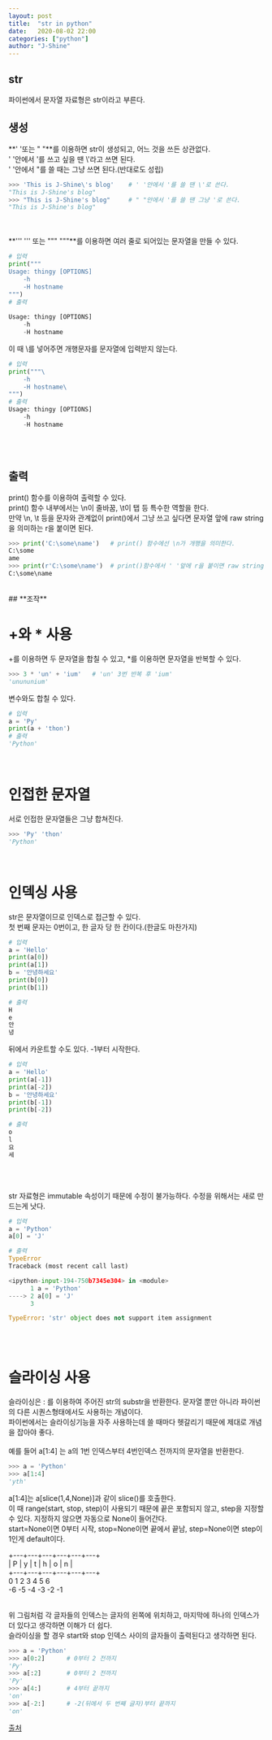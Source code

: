 ```yaml
---
layout: post
title:  "str in python"
date:   2020-08-02 22:00
categories: ["python"]
author: "J-Shine"
---
```


## **str**
파이썬에서 문자열 자료형은 str이라고 부른다.<br>

## **생성**

**' '또는 " "**를 이용하면 str이 생성되고, 어느 것을 쓰든 상관없다.<br>
' '안에서 '를 쓰고 싶을 땐 \\'라고 쓰면 된다.<br>
' '안에서 "를 쓸 때는 그냥 쓰면 된다.(반대로도 성립)<br>
```python
>>> 'This is J-Shine\'s blog'    # ' '안에서 '를 쓸 땐 \'로 쓴다.
"This is J-Shine's blog"
>>> "This is J-Shine's blog"     # " "안에서 '를 쓸 땐 그냥 '로 쓴다.
"This is J-Shine's blog"
```
<br><br>
**''' ''' 또는 """ """**를 이용하면 여러 줄로 되어있는 문자열을 만들 수 있다.<br>
```python
# 입력
print("""
Usage: thingy [OPTIONS]
    -h
    -H hostname
""")
# 출력
                        
Usage: thingy [OPTIONS]
    -h
    -H hostname

```
이 때 \를 넣어주면 개행문자를 문자열에 입력받지 않는다.<br>
```python
# 입력
print("""\                  
    -h
    -H hostname\
""")
# 출력        
Usage: thingy [OPTIONS]
    -h
    -H hostname
```
<br><br>
## **출력**
print() 함수를 이용하여 출력할 수 있다.<br>
print() 함수 내부에서는 \n이 줄바꿈, \t이 탭 등 특수한 역할을 한다.<br>
만약 \n, \t 등을 문자와 관계없이 print()에서 그냥 쓰고 싶다면 문자열 앞에 raw string을 의미하는 r을 붙이면 된다.<br>
```python
>>> print('C:\some\name')   # print() 함수에선 \n가 개행을 의미한다.
C:\some
ame
>>> print(r'C:\some\name')  # print()함수에서 ' '앞에 r을 붙이면 raw string을 의미해서 \n이 그대로 나온다.
C:\some\name
```
<br>
## **조작**

# +와 \* 사용

+를 이용하면 두 문자열을 합칠 수 있고, \*를 이용하면 문자열을 반복할 수 있다.<br>
```python
>>> 3 * 'un' + 'ium'   # 'un' 3번 반복 후 'ium'
'unununium'
```
변수와도 합칠 수 있다.<br>
```python
# 입력
a = 'Py'
print(a + 'thon')
# 출력
'Python'
```
<br>

# 인접한 문자열
서로 인접한 문자열들은 그냥 합쳐진다.
```python
>>> 'Py' 'thon'
'Python'
```
<br>

# 인덱싱 사용
str은 문자열이므로 인덱스로 접근할 수 있다.<br>
첫 번째 문자는 0번이고, 한 글자 당 한 칸이다.(한글도 마찬가지)<br>
```python
# 입력
a = 'Hello'
print(a[0])
print(a[1])
b = '안녕하세요'
print(b[0])
print(b[1])

# 출력
H
e
안
녕
```
뒤에서 카운트할 수도 있다. -1부터 시작한다.<br>

```python
# 입력
a = 'Hello'
print(a[-1])
print(a[-2])
b = '안녕하세요'
print(b[-1])
print(b[-2])

# 출력
o
l
요
세
```
<br><br>

str 자료형은 immutable 속성이기 때문에 수정이 불가능하다. 수정을 위해서는 새로 만드는게 낫다.<br>
```python
# 입력
a = 'Python'
a[0] = 'J'

# 출력
TypeError                                
Traceback (most recent call last)

<ipython-input-194-750b7345e304> in <module>
      1 a = 'Python'
----> 2 a[0] = 'J'
      3 

TypeError: 'str' object does not support item assignment
```
<br><br>

# 슬라이싱 사용
슬라이싱은 : 를 이용하여 주어진 str의 substr을 반환한다. 문자열 뿐만 아니라 파이썬의 다른 시퀀스형태에서도 사용하는 개념이다.<br>
파이썬에서는 슬라이싱기능을 자주 사용하는데 쓸 때마다 헷갈리기 때문에 제대로 개념을 잡아야 좋다.<br><br>
예를 들어 a\[1:4] 는 a의 1번 인덱스부터 4번인덱스 전까지의 문자열을 반환한다.<br>
```python
>>> a = 'Python'
>>> a[1:4]
'yth'
```
a\[1:4]는 a\[slice(1,4,None)]과 같이 slice()를 호출한다.<br>
이 때 range(start, stop, step)이 사용되기 때문에 끝은 포함되지 않고, step을 지정할 수 있다. 지정하지 않으면 자동으로 None이 들어간다.<br>
start=None이면 0부터 시작, stop=None이면 끝에서 끝남, step=None이면 step이 1인게 default이다.<br>

 +---+---+---+---+---+---+<br>
 | P | y | t | h | o | n |<br>
 +---+---+---+---+---+---+<br>
 0   1   2   3   4   5   6<br>
-6  -5  -4  -3  -2  -1<br><br>

위 그림처럼 각 글자들의 인덱스는 글자의 왼쪽에 위치하고, 마지막에 하나의 인덱스가 더 있다고 생각하면 이해가 더 쉽다.<br>
슬라이싱을 할 경우 start와 stop 인덱스 사이의 글자들이 출력된다고 생각하면 된다.<br>

```python
>>> a = 'Python'
>>> a[0:2]      # 0부터 2 전까지
'Py'
>>> a[:2]       # 0부터 2 전까지
'Py'
>>> a[4:]       # 4부터 끝까지
'on'
>>> a[-2:]      # -2(뒤에서 두 번째 글자)부터 끝까지
'on'
```





[출처](https://docs.python.org/3/tutorial/)
